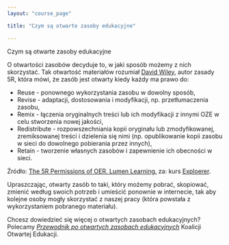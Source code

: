 ```yaml
---
layout: "course_page"

title: "Czym są otwarte zasoby edukacyjne"

---
```


<div class="text-center screen-title">
Czym są otwarte zasoby edukacyjne
</div>

<div class="screen-content">
  <p>O otwartości zasobów decyduje to, w jaki sposób możemy z nich skorzystać. Tak otwartość materiałów rozumiał <a class="content-link" href="https://en.wikipedia.org/wiki/David_A._Wiley"> David Wiley</a>, autor zasady 5R, która mówi, że zasób jest otwarty kiedy każdy ma prawo do:</p>
  <p>
  <ul>
<li class="bullet">Reuse - ponownego wykorzystania zasobu w dowolny sposób,</li>
<li class="bullet">Revise - adaptacji, dostosowania i modyfikacji, np. przetłumaczenia zasobu,</li>
<li class="bullet">Remix - łączenia oryginalnych treści lub ich modyfikacji z innymi OZE w celu stworzenia nowej jakości,</li>
<li class="bullet">Redistribute - rozpowszechniania kopii oryginału lub zmodyfikowanej, zremiksowanej treści i dzielenia się nimi (np. opublikowanie kopii zasobu w sieci do dowolnego pobierania przez innych),</li>
<li class="bullet">Retain - tworzenie własnych zasobów i zapewnienie ich obecności w sieci.</li>
 </ul>
 Źródło: <a class="content-link" href="http://lumenlearning.com/about-oer/">The 5R Permissions of OER. Lumen Learning.</a> za: kurs <a class="content-link" href="http://www.exploerercourse.org/pl/"> Exploerer</a>. 
  </p>

<p>
Upraszczając, otwarty zasób to taki, który możemy pobrać, skopiować, zmienić według swoich potrzeb i umieścić ponownie w internecie, tak aby kolejne osoby mogły skorzystać z naszej pracy (która powstała z wykorzystaniem pobranego materiału).
</p>

<p>
Chcesz dowiedzieć się więcej o otwartych zasobach edukacyjnych? Polecamy <a class="content-link" href="https://koed.org.pl/pl/blog/2014/05/07/przewodnik-po-otwartych-zasobach-edukacyjnych-wersja-5/
"><i>Przewodnik po otwartych zasobach edukacyjnych</i></a> Koalicji Otwartej Edukacji.
</p>

</div> 
